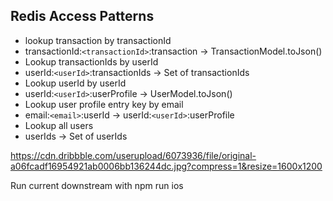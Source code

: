 ## Redis Access Patterns

* lookup transaction by transactionId
* transactionId:`<transactionId>`:transaction -> TransactionModel.toJson()
* Lookup transactionIds by userId
* userId:`<userId>`:transactionIds -> Set of transactionIds
* Lookup userId by userId
* userId:`<userId>`:userProfile -> UserModel.toJson()
* Lookup user profile entry key by email
* email:`<email>`:userId -> userId:`<userId>`:userProfile
* Lookup all users
* userIds -> Set of userIds

https://cdn.dribbble.com/userupload/6073936/file/original-a06fcadf16954921ab0006bb136244dc.jpg?compress=1&resize=1600x1200


Run current downstream with npm run ios 